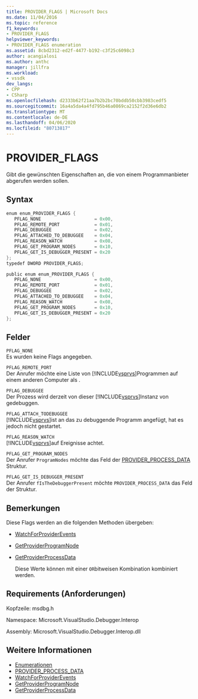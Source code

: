 ```yaml
---
title: PROVIDER_FLAGS | Microsoft Docs
ms.date: 11/04/2016
ms.topic: reference
f1_keywords:
- PROVIDER_FLAGS
helpviewer_keywords:
- PROVIDER_FLAGS enumeration
ms.assetid: 8cbd2312-ed2f-4477-b192-c3f25c6098c3
author: acangialosi
ms.author: anthc
manager: jillfra
ms.workload:
- vssdk
dev_langs:
- CPP
- CSharp
ms.openlocfilehash: d2333b62f21aa7b2b2bc70bddb50cbb3983cedf5
ms.sourcegitcommit: 16a4a5da4a4fd795b46a0869ca2152f2d36e6db2
ms.translationtype: MT
ms.contentlocale: de-DE
ms.lasthandoff: 04/06/2020
ms.locfileid: "80713817"
---
```

# <a name="provider_flags"></a>PROVIDER_FLAGS
Gibt die gewünschten Eigenschaften an, die von einem Programmanbieter abgerufen werden sollen.

## <a name="syntax"></a>Syntax

```cpp
enum enum_PROVIDER_FLAGS {
   PFLAG_NONE                    = 0x00,
   PFLAG_REMOTE_PORT             = 0x01,
   PFLAG_DEBUGGEE                = 0x02,
   PFLAG_ATTACHED_TO_DEBUGGEE    = 0x04,
   PFLAG_REASON_WATCH            = 0x08,
   PFLAG_GET_PROGRAM_NODES       = 0x10,
   PFLAG_GET_IS_DEBUGGER_PRESENT = 0x20
};
typedef DWORD PROVIDER_FLAGS;
```

```csharp
public enum enum_PROVIDER_FLAGS {
   PFLAG_NONE                    = 0x00,
   PFLAG_REMOTE_PORT             = 0x01,
   PFLAG_DEBUGGEE                = 0x02,
   PFLAG_ATTACHED_TO_DEBUGGEE    = 0x04,
   PFLAG_REASON_WATCH            = 0x08,
   PFLAG_GET_PROGRAM_NODES       = 0x10,
   PFLAG_GET_IS_DEBUGGER_PRESENT = 0x20
};
```

## <a name="fields"></a>Felder
 `PFLAG_NONE`\
 Es wurden keine Flags angegeben.

 `PFLAG_REMOTE_PORT`\
 Der Anrufer möchte eine Liste von [!INCLUDE[vsprvs](../../../code-quality/includes/vsprvs_md.md)]Programmen auf einem anderen Computer als .

 `PFLAG_DEBUGGEE`\
 Der Prozess wird derzeit von dieser [!INCLUDE[vsprvs](../../../code-quality/includes/vsprvs_md.md)]Instanz von gedebuggen.

 `PFLAG_ATTACH_TODEBUGGEE`\
 [!INCLUDE[vsprvs](../../../code-quality/includes/vsprvs_md.md)]ist an das zu debuggende Programm angefügt, hat es jedoch nicht gestartet.

 `PFLAG_REASON_WATCH`\
 [!INCLUDE[vsprvs](../../../code-quality/includes/vsprvs_md.md)]auf Ereignisse achtet.

 `PFLAG_GET_PROGRAM_NODES`\
 Der Anrufer `ProgramNodes` möchte das Feld der [PROVIDER_PROCESS_DATA](../../../extensibility/debugger/reference/provider-process-data.md) Struktur.

 `PFLAG_GET_IS_DEBUGGER_PRESENT`\
 Der Anrufer `fIsTheDebuggerPresent` möchte `PROVIDER_PROCESS_DATA` das Feld der Struktur.

## <a name="remarks"></a>Bemerkungen
 Diese Flags werden an die folgenden Methoden übergeben:

- [WatchForProviderEvents](../../../extensibility/debugger/reference/idebugprogramprovider2-watchforproviderevents.md)

- [GetProviderProgramNode](../../../extensibility/debugger/reference/idebugprogramprovider2-getproviderprogramnode.md)

- [GetProviderProcessData](../../../extensibility/debugger/reference/idebugprogramprovider2-getproviderprocessdata.md)

  Diese Werte können mit einer `OR`bitweisen Kombination kombiniert werden.

## <a name="requirements"></a>Requirements (Anforderungen)
 Kopfzeile: msdbg.h

 Namespace: Microsoft.VisualStudio.Debugger.Interop

 Assembly: Microsoft.VisualStudio.Debugger.Interop.dll

## <a name="see-also"></a>Weitere Informationen
- [Enumerationen](../../../extensibility/debugger/reference/enumerations-visual-studio-debugging.md)
- [PROVIDER_PROCESS_DATA](../../../extensibility/debugger/reference/provider-process-data.md)
- [WatchForProviderEvents](../../../extensibility/debugger/reference/idebugprogramprovider2-watchforproviderevents.md)
- [GetProviderProgramNode](../../../extensibility/debugger/reference/idebugprogramprovider2-getproviderprogramnode.md)
- [GetProviderProcessData](../../../extensibility/debugger/reference/idebugprogramprovider2-getproviderprocessdata.md)
